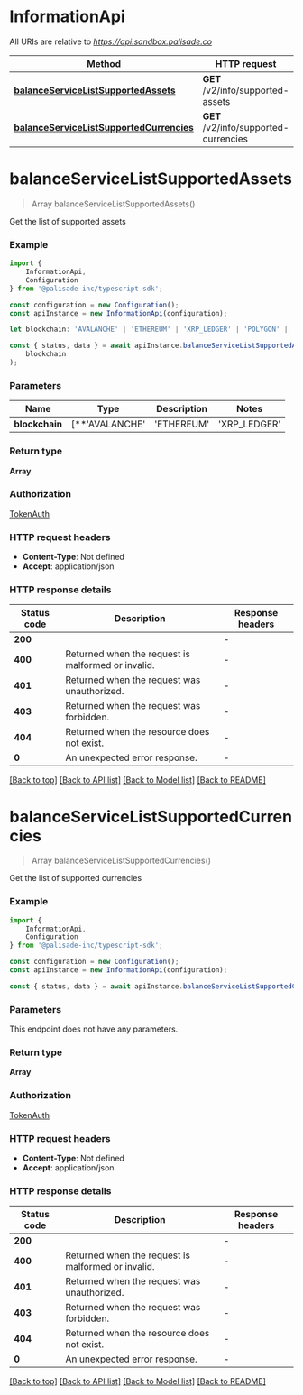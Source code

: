 # InformationApi

All URIs are relative to *https://api.sandbox.palisade.co*

|Method | HTTP request | Description|
|------------- | ------------- | -------------|
|[**balanceServiceListSupportedAssets**](#balanceservicelistsupportedassets) | **GET** /v2/info/supported-assets | List Supported Assets|
|[**balanceServiceListSupportedCurrencies**](#balanceservicelistsupportedcurrencies) | **GET** /v2/info/supported-currencies | List Supported Currencies|

# **balanceServiceListSupportedAssets**
> Array<Commonv2Asset> balanceServiceListSupportedAssets()

Get the list of supported assets

### Example

```typescript
import {
    InformationApi,
    Configuration
} from '@palisade-inc/typescript-sdk';

const configuration = new Configuration();
const apiInstance = new InformationApi(configuration);

let blockchain: 'AVALANCHE' | 'ETHEREUM' | 'XRP_LEDGER' | 'POLYGON' | 'BNBCHAIN' | 'BASE' | 'HEDERA' | 'ARBITRUM' | 'ONE_MONEY' | 'SOLANA' | 'TRON' | 'BITCOIN'; // (optional) (default to undefined)

const { status, data } = await apiInstance.balanceServiceListSupportedAssets(
    blockchain
);
```

### Parameters

|Name | Type | Description  | Notes|
|------------- | ------------- | ------------- | -------------|
| **blockchain** | [**&#39;AVALANCHE&#39; | &#39;ETHEREUM&#39; | &#39;XRP_LEDGER&#39; | &#39;POLYGON&#39; | &#39;BNBCHAIN&#39; | &#39;BASE&#39; | &#39;HEDERA&#39; | &#39;ARBITRUM&#39; | &#39;ONE_MONEY&#39; | &#39;SOLANA&#39; | &#39;TRON&#39; | &#39;BITCOIN&#39;**]**Array<&#39;AVALANCHE&#39; &#124; &#39;ETHEREUM&#39; &#124; &#39;XRP_LEDGER&#39; &#124; &#39;POLYGON&#39; &#124; &#39;BNBCHAIN&#39; &#124; &#39;BASE&#39; &#124; &#39;HEDERA&#39; &#124; &#39;ARBITRUM&#39; &#124; &#39;ONE_MONEY&#39; &#124; &#39;SOLANA&#39; &#124; &#39;TRON&#39; &#124; &#39;BITCOIN&#39;>** |  | (optional) defaults to undefined|


### Return type

**Array<Commonv2Asset>**

### Authorization

[TokenAuth](../README.md#TokenAuth)

### HTTP request headers

 - **Content-Type**: Not defined
 - **Accept**: application/json


### HTTP response details
| Status code | Description | Response headers |
|-------------|-------------|------------------|
|**200** |  |  -  |
|**400** | Returned when the request is malformed or invalid. |  -  |
|**401** | Returned when the request was unauthorized. |  -  |
|**403** | Returned when the request was forbidden. |  -  |
|**404** | Returned when the resource does not exist. |  -  |
|**0** | An unexpected error response. |  -  |

[[Back to top]](#) [[Back to API list]](../README.md#documentation-for-api-endpoints) [[Back to Model list]](../README.md#documentation-for-models) [[Back to README]](../README.md)

# **balanceServiceListSupportedCurrencies**
> Array<V2Currency> balanceServiceListSupportedCurrencies()

Get the list of supported currencies

### Example

```typescript
import {
    InformationApi,
    Configuration
} from '@palisade-inc/typescript-sdk';

const configuration = new Configuration();
const apiInstance = new InformationApi(configuration);

const { status, data } = await apiInstance.balanceServiceListSupportedCurrencies();
```

### Parameters
This endpoint does not have any parameters.


### Return type

**Array<V2Currency>**

### Authorization

[TokenAuth](../README.md#TokenAuth)

### HTTP request headers

 - **Content-Type**: Not defined
 - **Accept**: application/json


### HTTP response details
| Status code | Description | Response headers |
|-------------|-------------|------------------|
|**200** |  |  -  |
|**400** | Returned when the request is malformed or invalid. |  -  |
|**401** | Returned when the request was unauthorized. |  -  |
|**403** | Returned when the request was forbidden. |  -  |
|**404** | Returned when the resource does not exist. |  -  |
|**0** | An unexpected error response. |  -  |

[[Back to top]](#) [[Back to API list]](../README.md#documentation-for-api-endpoints) [[Back to Model list]](../README.md#documentation-for-models) [[Back to README]](../README.md)

